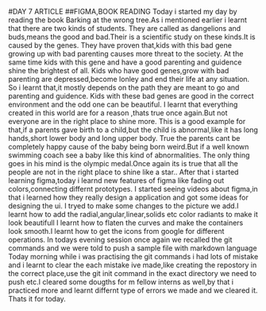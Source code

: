 #DAY 7 ARTICLE
##FIGMA,BOOK READING
Today i started my day by reading the book Barking at the wrong tree.As i mentioned earlier i learnt that there are two kinds of students.
They are called as dangelions and buds,means the good and bad.Their is a scientific study on these kinds.It is caused by the genes.
They have proven that,kids with this bad gene growing up with bad parenting causes more threat to the society.
At the same time kids with this gene and have a good parenting and guidence shine the brightest of all.
Kids who have good genes,grow with bad parenting are depressed,become lonley and end their life at any situation.
So i learnt that,it mostly depends on the path they are meant to go and parenting and guidence.
Kids with these bad genes are good in the correct environment and the odd one can be beautiful.
I learnt that everything created in this world are for a reason ,thats true once again.But not everyone are in the right place to shine more.
This is a good example for that,if a parents gave birth to a child,but the child is abnormal,like it has long hands,short lower body and long upper body.
True the parents cant be completely happy cause of the baby being born weird.But if a well known swimming coach see a baby like this kind of abnormalities.
The only thing goes in his mind is the olympic medal.Once again its is true that all the people are not in the right place to shine like a star..
After that i started learning figma,today i learnd new features of figma like fading out colors,connecting differnt prototypes.
I started seeing videos about figma,in that i learned how they really design a application and got some ideas for designing the ui.
I tryed to make some changes to the picture we add.I learnt how to add the radial,angular,linear,solids etc color radiants to make it look beautifull
I learnt how to flaten the curves and make the containers look smooth.I learnt how to get the icons from google for different operations.
In todays evening session once again we recalled the git commands and we were told to push a sample file with markdown language
Today morning while i was practising the git commands i had lots of mistake and i learnt to clear the each mistake ive made,like creating the repostory in the correct place,use the git init command in the exact directory we need to push etc.I cleared some dougths for m fellow interns as well,by that i practiced more and learnt differnt type of errors we made and we cleared it.
Thats it for today.
